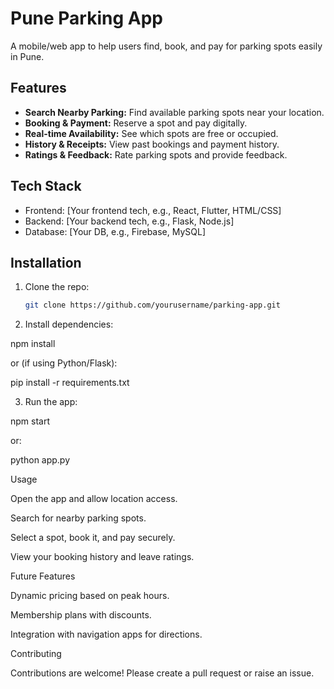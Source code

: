 # Pune Parking App

A mobile/web app to help users find, book, and pay for parking spots easily in Pune.

## Features
- **Search Nearby Parking:** Find available parking spots near your location.
- **Booking & Payment:** Reserve a spot and pay digitally.
- **Real-time Availability:** See which spots are free or occupied.
- **History & Receipts:** View past bookings and payment history.
- **Ratings & Feedback:** Rate parking spots and provide feedback.

## Tech Stack
- Frontend: [Your frontend tech, e.g., React, Flutter, HTML/CSS]
- Backend: [Your backend tech, e.g., Flask, Node.js]
- Database: [Your DB, e.g., Firebase, MySQL]

## Installation
1. Clone the repo:
   ```bash
   git clone https://github.com/yourusername/parking-app.git

2. Install dependencies:

npm install

or (if using Python/Flask):

pip install -r requirements.txt


3. Run the app:

npm start

or:

python app.py



Usage

Open the app and allow location access.

Search for nearby parking spots.

Select a spot, book it, and pay securely.

View your booking history and leave ratings.


Future Features

Dynamic pricing based on peak hours.

Membership plans with discounts.

Integration with navigation apps for directions.


Contributing

Contributions are welcome! Please create a pull request or raise an issue.
